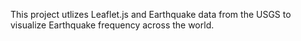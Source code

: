This project utlizes Leaflet.js and Earthquake data from the USGS to visualize Earthquake frequency across the world. 
